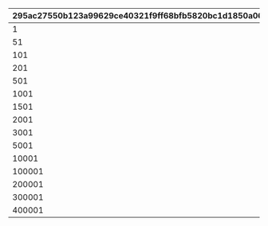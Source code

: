 |295ac27550b123a99629ce40321f9ff68bfb5820bc1d1850a061829419c35cf2|1d68ab511897dd619a2ddce7e19c696c8fea83729de179ed89b5a4d305558acb|0527b884fa1d5e740a4cdff345367ae26e0cb83d6623cac6e501f9289651e595|cf9c8c2c65af3fc223054e4f0bbd3f4f47d13a58467a9bd45428d2f546dcc1ca|d522c7c3ffa117b444d070ce52c4368ffa8bfdddeaff95de1ab23e3bf1217c67|cebdc66de4bb1e3da6f2c4dd1cea3b02d4fa2de33360ffcdb14e8f1314855983|efcb4305203341ae1176fb8679690d4360af84ed9668ae44d036e3c52e0a064d|e999d54c0e4c5c652da39979579e62b10b7896fd1548dde711eb9cb634852212|58ce0a9c6fd70fca165c34ebe12f76696f17faacfe88d12de24227dccc652e1a|db6422f444104c8b3f50b02a528ac06b47fd9e57f98a046182b08db85a31cfae|6c3cd812f247dae6f007b3a40db727236542cb50d609b406e721e87f287cab53|3c4aadfc2b981c8890a677c9036a3d385235c5a6f79c5efc61a9f3b16d8de65c|b38103da1d81e14b76ec2cfc7ee5533a254c2f134f55bedc6ef5f43c23f4a120|29a3debddc6ac3081b15ac001273b1644ec80646af5bcfb8153a54d4b7795407|0258a9553cfccbf9c300b8cb8dea0aa9725af18e22c496a49297618ca42e2338|4b16a3aa1eaa67fc6dbd0b8b5914d86d6314dcd4fe673886ac633d4ffc13c2d1|fdc8fe2e370a398fb8259cf3398b7c61760db339c734ffb8b2343fb980715c9e|9f696995d9cb74ca26073c69c34836de0f5b390c1b5873c0c5536821367e3629|8f49f53355e3440e70b00fb99b815395cc2354dc582d0eb42aadb6cf481a153d|
| --- | --- | --- | --- | --- | --- | --- | --- | --- | --- | --- | --- | --- | --- | --- | --- | --- | --- | --- |
|1|0|12|1002200|94002|2|80|2|50|50|23001|0|0|0|20004|0|2000000|1|0|
|51|0|12|1002200|94002|2|80|2|40|100|23001|0|0|0|20004|0|1600000|2|0|
|101|0|12|1002200|94002|2|60|2|40|200|23001|0|0|0|20004|0|1400000|3|0|
|201|0|12|1002200|94002|2|60|2|35|500|23001|0|0|0|20004|0|1200000|4|0|
|501|0|12|1002200|94002|2|40|2|35|1000|23001|0|0|0|20004|0|1000000|5|0|
|1001|0|12|1002200|94002|2|40|2|30|1500|23001|0|0|0|20004|0|800000|6|0|
|1501|0|12|1002200|94002|2|40|2|25|2000|23001|0|0|0|20004|0|600000|7|0|
|2001|0|12|1002200|94002|2|80|2|25|3000|23001|0|0|0|20003|0|600000|8|0|
|3001|0|12|1002200|94002|2|60|2|20|5000|23001|0|0|0|20003|0|400000|9|0|
|5001|0|12|1002200|94002|2|40|2|15|10000|23001|0|0|0|20003|0|300000|10|0|
|10001|0|12|1002200|94002|2|20|2|10|100000|23001|0|0|0|20003|0|200000|11|0|
|100001|0|12|1002200|94002|2|12|2|5|200000|23001|0|0|0|20003|0|100000|12|0|
|200001|0|12|1002200|94002|2|8|2|5|300000|23001|0|0|0|20003|0|80000|13|0|
|300001|0|12|1002200|94002|2|5|2|5|400000|23001|0|0|0|20003|0|60000|14|0|
|400001|0|12|1002200|94002|2|3|2|5|-1|23001|0|0|0|20003|0|50000|15|0|